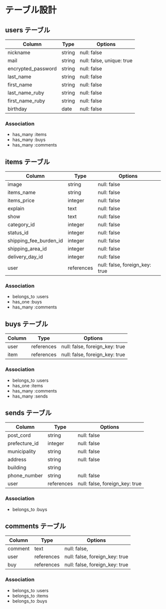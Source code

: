 # テーブル設計

## users テーブル

| Column                | Type    | Options                   |
| --------------------- | ------- | ------------------------- |
| nickname              | string  | null: false               |
| mail                  | string  | null: false, unique: true |
| encrypted_password    | string  | null: false               |
| last_name             | string  | null: false               |
| first_name            | string  | null: false               |
| last_name_ruby        | string  | null: false               |
| first_name_ruby       | string  | null: false               |
| birthday              | date    | null: false               |

### Association
- has_many :items
- has_many :buys
- has_many :comments

## items テーブル

| Column                 | Type       | Options                        |
| ---------------------- | ---------- | ------------------------------ |
| image                  | string     | null: false                    |
| items_name             | string     | null: false                    |
| items_price            | integer    | null: false                    |
| explain                | text       | null: false                    |
| show                   | text       | null: false                    |
| category_id            | integer    | null: false                    |
| status_id              | integer    | null: false                    |
| shipping_fee_burden_id | integer    | null: false                    |
| shipping_area_id       | integer    | null: false                    |
| delivery_day_id        | integer    | null: false                    |
| user                   | references | null: false, foreign_key: true |

### Association
- belongs_to :users
- has_one :buys
- has_many :comments

## buys テーブル

| Column      | Type       | Options                        |
| ----------- | ---------- | ------------------------------ |
| user        | references | null: false, foreign_key: true |
| item        | references | null: false, foreign_key: true |

### Association
- belongs_to :users
- has_one :items
- has_many :comments
- has_many :sends

## sends テーブル

| Column            | Type       | Options                        |
| ----------------- | ---------- | ------------------------------ |
| post_cord         | string     | null: false                    |
| prefecture_id     | integer    | null: false                    |
| municipality      | string     | null: false                    |
| address           | string     | null: false                    |
| building          | string     |                                |
| phone_number      | string     | null: false                    |
| user              | references | null: false, foreign_key: true |

### Association
- belongs_to :buys

## comments テーブル

| Column      | Type       | Options                        |
| ----------- | ---------- | ------------------------------ |
| comment     | text       | null: false,                   |
| user        | references | null: false, foreign_key: true |
| buy         | references | null: false, foreign_key: true |

### Association
- belongs_to :users
- belongs_to :items
- belongs_to :buys